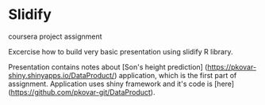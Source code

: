 # Slidify
coursera project assignment

Excercise how to build very basic presentation using slidify R library.


Presentation contains notes about [Son's height prediction] (https://pkovar-shiny.shinyapps.io/DataProduct/) application, which is the first part of assignment. Application uses shiny framework and it's code is [here] (https://github.com/pkovar-git/DataProduct).
